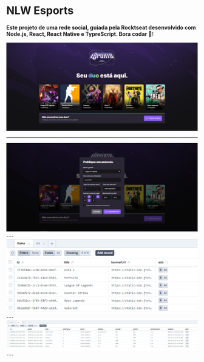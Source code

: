 # NLW Esports

**Este projeto de uma rede social, guiada pela Rocktseat desenvolvido com Node.js, React, React Native e TypreScript. Bora codar** 🚀!

<img src="./assets/home.png">


--- 

<img src="./assets/Anuncio.png">
--- 
<img src="./assets/Banco1.png">
--- 
<img src="./assets/Banco2.png">
--- 
